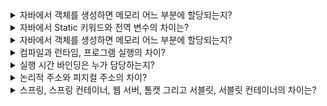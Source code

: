 
<details>
<summary>자바에서 객체를 생성하면 메모리 어느 부분에 할당되는지?</summary>
</details>


<details>
<summary>자바에서 Static 키워드와 전역 변수의 차이는?</summary>

자바에는 전역 변수라는 개념이 없다. 대신 static 변수가 그 역할을 비슷하게 수행하며, 프로그램이 시작될 때 메모리에 할당되고 종료 시 삭제된다.
이러한 static 변수는 JVM에서 메서드 영역(or class area)에 할당되고, 인스턴스 생성 없이 바로 접근 가능하다.
</details>

<details>
<summary>자바에서 객체를 생성하면 메모리 어느 부분에 할당되는지?</summary>
  
 Ans) 
**JVM이란?**
- JVM이란 Java Virtual Machine의 약자이며, 자바 가상 머신
- Java의 바이트 코드를 해석하고 실행하는 역할
- OS에 상관없이 실행할 수 있음

**JVM 실행 순서**
1.java 파일을 컴파일러(Compiler)를 통해 .class 파일로 변환함
2.class 파일을 JVM 의 ClassLoader(클래스로더)에게 보냄
3.클래스로더에서 JVM 런타임 영역으로 로딩(할당)하여 메모리에 올림 

**JVM의 RunTime Data Area(런타임 데이터 영역)**
- 클래스 로더가 .class 파일을 런타임 데이터 영역에 올림 
- 런타임 데이터 영역에는 5가지 영역이 존재한다.
- Static Area(Method Area)
- Heap Area
- Stack Area
- PC Register
- Native Method Stack 


**Java의 메모리 영역 **
- 자바 프로그램을 실행하게 되면 JVM(Java Virtual Machine)은 OS로 부터 메모리를 할당 받음
- 할당 받은 메모리를 자바 프로그램에 맞게 여러개의 영역으로 나누어 사용하게 됨
- JVM의 메모리는 3가지로 이루어져 있음
  1.Heap 영역
  2.Stack 영역
  3.Static (Method) 영역

**Java의 변수 종류**
public class Variable {
   public static int age = 20 ; // 클래스 변수 ( 전역 변수 ) 

 int height = 60; // 인스턴스 변수 ( 전역 변수 )

 public static void main(String[] args) { // 매개변수 ( 파라미터 ) 

 int size = 50; // 지역 변수
   }
}


**Static ( Method ) 영역 **
- JVM이 실행될 때, Class가 로딩될 때 생성됨
- Class의 정보, Static 변수 ( 클래스 변수 ) , 생성자 (Constructor) , 메소드(Method) 등 저장됨
- Static 영역에 있는 것은 어디서든 접근 가능함
- JVM 종료 시(프로그램 종료 시) 메모리에서 해제 됨


**Heap 영역**
- 인스턴스를 생성할 때 사용되는 메모리 영역
- 참조형 데이터 객체의 실제 데이터가 저장되는 공간임. 
즉, Stack 영역은 실제 데이터를 가지고 있고, Heap 영역은 참조값을 가지고 있음
- ex) new 키워드로 인스턴스를 생성 할 때, Heap 영역에는 생성된 객체가 저장, Stack 영역에서 생성된 객체에 대한 주소 값(Reference)이 저장됨.


**Stack 영역**
- 기본 자료형 ( Primitive type) , 지역 변수 그리고 매개변수가 저장되는 메모리 영역
- Heap 영역에 생성된 데이터의 참조값이 할당됨
- 메소드가 호출될 떄 메모리에 할당, 메서드 종료 시 메모리에서 삭제됨

ex) 
Car c1 = new Car();
1.Car : 클래스 영역에 Car 클래스가 로드됨
2.c1(참조 변수) : 스택 영역에 로드되며, 실제 값이 아닌 주소값을 가르킴 => 스택 영역
3.new : 실제로 객체 생성을 수행함
4.Car() : 이 생성자로 인스턴스가 생성되어 힙 영역에 로드됨. => 힙 영역
</details>

<details>
<summary>컴파일과 런타임, 프로그램 실행의 차이?</summary>
</details>

  
<details>
<summary>실행 시간 바인딩은 누가 담당하는지?</summary>
Ans ) 
프로그램이 실행한 후에도 물리적 주소가 변경될 수 있는 바인딩 방식이다. 런타임 바인딩에서는 CPU가 주소를 참조할 때마다 해당 데이터가 물리적 메모리의 어느 위치에 존재하는지 주소 매핑 테이블 을 이용해 주소 바인딩을 점검한다.
이때, “해당 데이터가 물리적 메모리의 어느 위치에 존재하는지 주소 매핑 테이블 을 이용해 주소 바인딩을 점검”은 어디서 어떻게 이루어지는가?
Ans) MMU와 OS의 협력으로 이루어짐
</details>
  
<details>
<summary>논리적 주소와 피지컬 주소의 차이?</summary>
Ans) 
논리적 주소 : 프로세스 마다 독립적으로 가지는 주소 공간
물리적 주소 : 실제 메모리 하드웨어에 올라와 있는 주소
</details>

<details>  
<summary>스프링, 스프링 컨테이너, 웹 서버, 톰캣 그리고 서블릿, 서블릿 컨테이너의 차이는? </summary>
서블릿 이전에 CGI라는 서블릿의 조상님이 되는 기술이 있었다. 이러한 CGI는 사용자의 여러 요청에 동적으로 응답을 제공하기 위한 기술이였다.
또한 CGI는 복잡한 HTTP 메서드의 요청과 응답에 대한 문자열 파싱을 대신해주어, 개발자는 오로지 개발에만 집중할 수 있도록 도와준다. 
이때 서블릿은 자바 진영에서 동작하는 작은 자바 프로그램으로 CGI 규칙에 따라 HTTP 요청 및 응답을 주고 받는 것은 같지만, 
쓰레드 단위로 작업을 분리하여 대용량 트래픽에 대응 할 수 있도록 설계되었다.

서블릿 컨테이너는 이러한 서블릿을 실행하고 관리하는 환경을 제공한다. 즉 여러 HTTP 요청을 적절한 서블릿으로 라우팅하고, 생명주기를 관리하는 등의 역할을 한다.
이러한 서블릿 컨테이너의 구현체가 우리가 흔히 사용하는 톰캣(Tomcat)이다. 

일반적으로 Apache와 같은 웹 서버는 정적인 컨텐츠를 처리하고, 톰캣과 같은 WAS는 동적인 컨텐츠를 처리하는 역할을 한다.
그렇다면 왜 스프링은 Apache tomcat을 내장하고 있다고 할까? 
결론적으로 Apache와 tomcat의 기능은 나누어져 있지만 tomcat의 일부 기능이 정적인 컨텐츠를 처리하는 웹 서버의 역할을 어느정도 구현하기 때문에, 이를 합쳐서 부른다고 한다.

스프링은 자바 기반의 애플리케이션 개발을 위한 거대한 프레임워크이고, 스프링 부트는 이 스프링을 간편하게 사용하기 위한 도구이다.
스프링 부트는 내장 톰캣을 제공하여, 애플리케이션 자체에 톰캣 서버를 포함할 수 있다. 그래서 우리가 애플리케이션을 실행하기만 하면 외부 서버 설정없이 쉽게 배포가 가능한 것이다.

스프링 컨테이너는 스프링에서 IOC로 Bean을 관리하기 위해 제공하는 기능이다. 이를 통해 스프링은 객체의 관리와 생성을 모두 스프링 컨테이너에서 관리한다.
</details>



 
